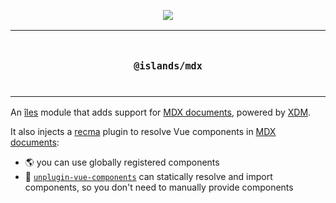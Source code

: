 <p align="center">
  <a href="https://iles-docs.netlify.app">
    <img src="https://github.com/ElMassimo/iles/blob/main/docs/images/banner.png"/>
  </a>
</p>

<p align="center">
<table>
<tbody>
<td align="center">
<br/>
<p align="center">
  <h3><samp>@islands/mdx</samp></h3>
  <img width="2000" height="0">
</p>
</td>
</tbody>
</table>
</p>

[îles]: https://github.com/ElMassimo/iles
[docs]: https://iles-docs.netlify.app
[xdm]: https://github.com/wooorm/xdm
[frontmatter]: https://iles-docs.netlify.app/guide/markdown#frontmatter-and-meta
[mdx documents]: https://iles-docs.netlify.app/guide/markdown
[resolveComponent]: https://v3.vuejs.org/api/global-api.html#resolvecomponent
[unplugin-vue-components]: https://github.com/antfu/unplugin-vue-components

An [îles] module that adds support for [MDX documents], powered by [XDM].

It also injects a [recma][xdm] plugin to resolve Vue components in [MDX documents]:

- 🌎 you can use globally registered components
- 🧱 [`unplugin-vue-components`][unplugin-vue-components] can statically resolve and import components, so you don't need to manually provide components
